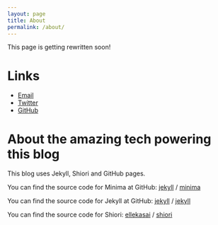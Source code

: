 ```yaml
---
layout: page
title: About
permalink: /about/
---
```

This page is getting rewritten soon!

# Links
* [Email](mailto:quarkyalice@disroot.com)
* [Twitter](https://twitter.com/alicela1n)
* [GitHub](https://github.com/alicela1n)

# About the amazing tech powering this blog
This blog uses Jekyll, Shiori and GitHub pages.

You can find the source code for Minima at GitHub:
[jekyll][jekyll-organization] /
[minima](https://github.com/jekyll/minima)

You can find the source code for Jekyll at GitHub:
[jekyll][jekyll-organization] /
[jekyll](https://github.com/jekyll/jekyll)

You can find the source code for Shiori:
[ellekasai](https://github.com/ellekasai) /
[shiori](https://github.com/ellekasai/shiori)

[jekyll-organization]: https://github.com/jekyll
